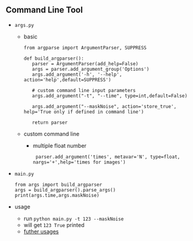 ## Command Line Tool

- `args.py`

   - basic

      ```
      from argparse import ArgumentParser, SUPPRESS

      def build_argparser():
         parser = ArgumentParser(add_help=False)
         args = parser.add_argument_group('Options')   
         args.add_argument('-h', '--help', action='help',default=SUPPRESS') 

         # custom command line input parameters       
         args.add_argument("-t", "--time", type=int,default=False)

         args.add_argument("--maskNoise", action='store_true', help='True only if defined in command line')

         return parser
      ```
      
   - custom command line

      - multiple float number 
         
         ` parser.add_argument('times', metavar='N', type=float, nargs='+',help='times for images')`

- `main.py`
   
   ```
   from args import build_argparser
   args = build_argparser().parse_args()
   print(args.time,args.maskNoise)
   ```

- usage

   - run `python main.py -t 123 --maskNoise`
   - will get `123 True` printed
   - [futher usages](https://docs.python.org/zh-tw/3/howto/argparse.html)

